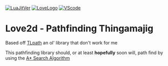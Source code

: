 
[![LuaJitVer](https://img.shields.io/static/v1.svg?label=LuaJIT&message=2.0.5&color=2a0099&style=popout-square&logo=Lua&logoColor=2a0099)](http://luajit.org/) [![LoveLogo](https://img.shields.io/static/v1.svg?label=L%C3%96VE&message=11.2&color=ed2878&style=popout-square&logoColor=ed2878&logo=data%3Aimage%2Fpng%3Bbase64%2CiVBORw0KGgoAAAANSUhEUgAAACAAAAAgCAYAAABzenr0AAAEy0lEQVRYha2WbWxTZRTHf8%2B97VbG2qkbe0EEwZWMyRZocBElTKLAEjWEBAwiiYZPgw9EIygGeUk0CEv8ZHyJGAQNfhAIaHAQBMogIBMzwwAno7wIcxt0Xbd269auvY8f%2BsLoem%2FL5J%2FcD%2Fc55zn%2F85x7zv%2B5wrf0axJQABl9BAKJZDiEQJGSCsABVADV0V2iAeRFIUSTlLIZiJAEV54NxytzYm%2F34pqSHXUwHVglJUuAwpFmOQNASgngBvYDXwAX0wVW0tgnAXuBZmB1avIRGAfUAheAH2MxRpXA60RPsAQQGRAnQwBLYzGWP2gCGyTyB8A6CuJkWIE9wOZME3gX%2BPghECcQEYKNjrItwHvGCUheQlL3MMkBPnGU88v4AoBtQM1wm2nYRFiBb0ck9T%2Bxr3QidWWJPhTATj5dU87pAz0ACiK2LFgPTHiY5OeLClhZ9XTycgn2GZsSGfmjQmST0IZR05lUsqvtqGUlyOAQQ6dchFs7oyZ7EebqUkR2FpErnQQbWrllsTC95jnIMo%2BMFRocZEXlZEKBTpOMTthykLrkyoRHyVk3H1GSdy%2BfBdMIfd%2BIjGhkvzk7MahqdSnmRZVsOecBUpADZFksLHxjJYd2bo1X4KiE%2BSnJ83PJ2b4YYbOMNMb7J4VKdIc08hvuQmCEKkfRcr6JDxZXKRJhlTAntRdY3pqdmjxOrCNRj2Up1Fc8ohcWps6swGQpUkDWAmNSOuVkoT5jqKSGqCm2gFknQ9VkpuTJCgXEIr0AosgKymhUOLYfKM1V9R2KJ9kVkNP07DIQGjV5HK6QTg8AjMktUIABPXvkjg%2FZ1Tdq8juDYegL6ztoGgrQqGdXEAzUN486gc%2Bv%2BkAYCKuvy6sA3%2BjZBTBYf5nwja4HJm%2FpDfHRNT%2BGN%2Flt1zUFOAz8q%2Bdj0sBXdwStJ5AxuScYofxsJwiDBvR7vXg7XPH61Ov5CcDkCeDd%2FBOR7v605O7BMAUn2yCoYHj6ppNNgEeJacluo6ACgdrhx7t%2BH8Hr%2Bp%2FjojdI4bE2GFBApBnfE%2Ft%2BBTzxCpwBzhn5qwj6BsBy5i6fXfHe978sgS9bvVQ62yFsMm48gDbXTS401AOaIjWQGqCN%2FFsZjiFVYVn1LLDlseZyL5XHbtPSE%2BTv3hCO47dZfakX1Kz0JwfYtXUXcB3A1NDZEl8%2BXTTW9lVZ3uO1qfa8X1VJ47iYtqtmLvVplB9vj35mxQSqzs2XjN%2BOnOKPo3uBfgC1JNvGzX43N%2FvdODv%2Bck6yFrxcaMkrHr5nR%2FlTbCuffH8gIUBRo08mpwZov9HGpmXr0SKNxO5S8bxtSsLeHx5kSGoTvpu7qsFuK5kC4HyimEVzHZkRGMHTeYe1r67F23EQSMirUFKMSq5innig%2Bp2DeXbHzFkLngWTwTxngn9arvHh8o343YeBnuGmlO3q00K3Fjjr5lV1N%2B5ASAMxTwOpaRzaeYC3F9bid%2F%2BcTA46FdCQqAgiSJXx9hdYsW4Ds2vmIpTMSiGlxu9Hz7J7%2Bx7aW53AVUBL5ZougehMSy0Ha%2F4sXnxtGY55Vdgrp5JjtSJjaiAE9Pf2crXZxZ%2Bnmjix14nPfQG4gcFt%2ByAJxE0qkA%2Fkk507HsvYQkAh4O9hKNBFtMQeoFvvxMn4DyxUmcVK0eJyAAAAAElFTkSuQmCC)](https://love2d.org/) [![VScode](https://img.shields.io/static/v1.svg?label=Visual%20Studio&message=Code&color=007ACC&style=popout-square&logo=visual-studio-code&logoColor=007ACC)](https://code.visualstudio.com/)

Love2d - Pathfinding Thingamajig
===
Based off [TLpath](https://love2d.org/wiki/TLpath) an ol' library that don't work for me

This pathfinding library should, or at least **hopefully** soon will, path find by using the [A* Search Algorithm](https://en.wikipedia.org/wiki/A*_search_algorithm)
